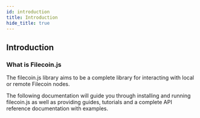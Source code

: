 ```yaml
---
id: introduction
title: Introduction
hide_title: true
---
```


## Introduction

### What is Filecoin.js

The filecoin.js library aims to be a complete library for interacting with local or remote Filecoin nodes.

The following documentation will guide you through installing and running filecoin.js as well as providing guides, tutorials and a complete API reference documentation with examples.
